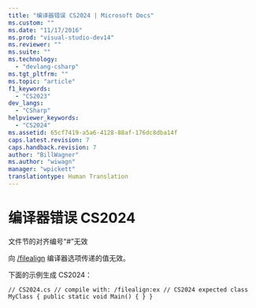 ```yaml
---
title: "编译器错误 CS2024 | Microsoft Docs"
ms.custom: ""
ms.date: "11/17/2016"
ms.prod: "visual-studio-dev14"
ms.reviewer: ""
ms.suite: ""
ms.technology: 
  - "devlang-csharp"
ms.tgt_pltfrm: ""
ms.topic: "article"
f1_keywords: 
  - "CS2023"
dev_langs: 
  - "CSharp"
helpviewer_keywords: 
  - "CS2024"
ms.assetid: 65cf7419-a5a6-4128-88af-176dc8dba14f
caps.latest.revision: 7
caps.handback.revision: 7
author: "BillWagner"
ms.author: "wiwagn"
manager: "wpickett"
translationtype: Human Translation
---
```

# 编译器错误 CS2024
文件节的对齐编号“\#”无效  
  
 向 [\/filealign](../../csharp/language-reference/compiler-options/filealign-compiler-option.md) 编译器选项传递的值无效。  
  
 下面的示例生成 CS2024：  
  
```  
// CS2024.cs // compile with: /filealign:ex // CS2024 expected class MyClass { public static void Main() { } }  
```